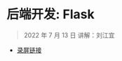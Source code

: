 # 后端开发: Flask

> 2022 年 7 月 13 日  讲解：刘江宜

- [录屏链接](https://meeting.tencent.com/v2/cloud-record/share?id=d7b6e29d-87bd-4a9a-bbf5-ce64eb8b30b4&from=3)